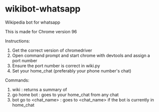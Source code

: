 # wikibot-whatsapp
Wikipedia bot for whatsapp

This is made for Chrome version 96

Instructions:
1) Get the correct version of chromedriver
2) Open command prompt and start chrome with devtools and assign a port number
3) Ensure the port number is correct in wiki.py
4) Set your home_chat (preferably your phone number's chat)

Commands:
1) wiki <text> : returns a summary of <text>
2) go home bot : goes to your home_chat from any chat
3) bot go to <chat_name> : goes to <chat_name> if the bot is currently in home_chat

